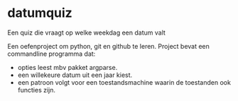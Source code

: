 # datumquiz
Een quiz die vraagt op welke weekdag een datum valt

Een oefenproject om python, git en github te leren. Project bevat een
commandline programma dat:
- opties leest mbv pakket argparse.
- een willekeure datum uit een jaar kiest.
- een patroon volgt voor een toestandsmachine waarin de toestanden ook functies
  zijn.
